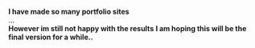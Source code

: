 **I have made so many portfolio sites**
<br>...<br>
**However im still not happy with the results**
**I am hoping this will be the final version for a while..**
